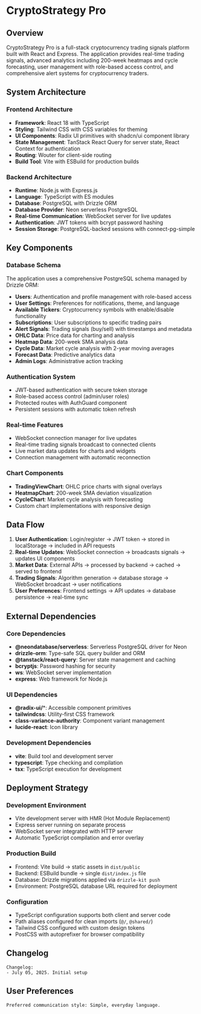 # CryptoStrategy Pro

## Overview

CryptoStrategy Pro is a full-stack cryptocurrency trading signals platform built with React and Express. The application provides real-time trading signals, advanced analytics including 200-week heatmaps and cycle forecasting, user management with role-based access control, and comprehensive alert systems for cryptocurrency traders.

## System Architecture

### Frontend Architecture
- **Framework**: React 18 with TypeScript
- **Styling**: Tailwind CSS with CSS variables for theming
- **UI Components**: Radix UI primitives with shadcn/ui component library
- **State Management**: TanStack React Query for server state, React Context for authentication
- **Routing**: Wouter for client-side routing
- **Build Tool**: Vite with ESBuild for production builds

### Backend Architecture
- **Runtime**: Node.js with Express.js
- **Language**: TypeScript with ES modules
- **Database**: PostgreSQL with Drizzle ORM
- **Database Provider**: Neon serverless PostgreSQL
- **Real-time Communication**: WebSocket server for live updates
- **Authentication**: JWT tokens with bcrypt password hashing
- **Session Storage**: PostgreSQL-backed sessions with connect-pg-simple

## Key Components

### Database Schema
The application uses a comprehensive PostgreSQL schema managed by Drizzle ORM:
- **Users**: Authentication and profile management with role-based access
- **User Settings**: Preferences for notifications, theme, and language
- **Available Tickers**: Cryptocurrency symbols with enable/disable functionality
- **Subscriptions**: User subscriptions to specific trading pairs
- **Alert Signals**: Trading signals (buy/sell) with timestamps and metadata
- **OHLC Data**: Price data for charting and analysis
- **Heatmap Data**: 200-week SMA analysis data
- **Cycle Data**: Market cycle analysis with 2-year moving averages
- **Forecast Data**: Predictive analytics data
- **Admin Logs**: Administrative action tracking

### Authentication System
- JWT-based authentication with secure token storage
- Role-based access control (admin/user roles)
- Protected routes with AuthGuard component
- Persistent sessions with automatic token refresh

### Real-time Features
- WebSocket connection manager for live updates
- Real-time trading signals broadcast to connected clients
- Live market data updates for charts and widgets
- Connection management with automatic reconnection

### Chart Components
- **TradingViewChart**: OHLC price charts with signal overlays
- **HeatmapChart**: 200-week SMA deviation visualization
- **CycleChart**: Market cycle analysis with forecasting
- Custom chart implementations with responsive design

## Data Flow

1. **User Authentication**: Login/register → JWT token → stored in localStorage → included in API requests
2. **Real-time Updates**: WebSocket connection → broadcasts signals → updates UI components
3. **Market Data**: External APIs → processed by backend → cached → served to frontend
4. **Trading Signals**: Algorithm generation → database storage → WebSocket broadcast → user notifications
5. **User Preferences**: Frontend settings → API updates → database persistence → real-time sync

## External Dependencies

### Core Dependencies
- **@neondatabase/serverless**: Serverless PostgreSQL driver for Neon
- **drizzle-orm**: Type-safe SQL query builder and ORM
- **@tanstack/react-query**: Server state management and caching
- **bcryptjs**: Password hashing for security
- **ws**: WebSocket server implementation
- **express**: Web framework for Node.js

### UI Dependencies
- **@radix-ui/***: Accessible component primitives
- **tailwindcss**: Utility-first CSS framework
- **class-variance-authority**: Component variant management
- **lucide-react**: Icon library

### Development Dependencies
- **vite**: Build tool and development server
- **typescript**: Type checking and compilation
- **tsx**: TypeScript execution for development

## Deployment Strategy

### Development Environment
- Vite development server with HMR (Hot Module Replacement)
- Express server running on separate process
- WebSocket server integrated with HTTP server
- Automatic TypeScript compilation and error overlay

### Production Build
- Frontend: Vite build → static assets in `dist/public`
- Backend: ESBuild bundle → single `dist/index.js` file
- Database: Drizzle migrations applied via `drizzle-kit push`
- Environment: PostgreSQL database URL required for deployment

### Configuration
- TypeScript configuration supports both client and server code
- Path aliases configured for clean imports (`@/`, `@shared/`)
- Tailwind CSS configured with custom design tokens
- PostCSS with autoprefixer for browser compatibility

## Changelog

```
Changelog:
- July 05, 2025. Initial setup
```

## User Preferences

```
Preferred communication style: Simple, everyday language.
```